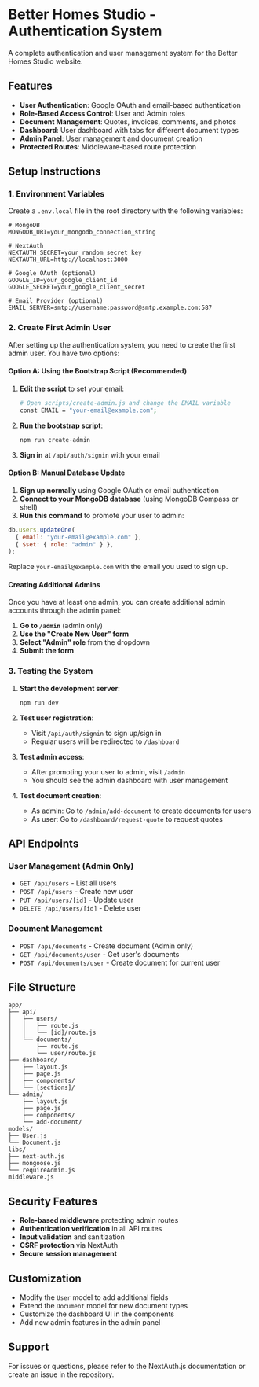 # Better Homes Studio - Authentication System

A complete authentication and user management system for the Better Homes Studio website.

## Features

- **User Authentication**: Google OAuth and email-based authentication
- **Role-Based Access Control**: User and Admin roles
- **Document Management**: Quotes, invoices, comments, and photos
- **Dashboard**: User dashboard with tabs for different document types
- **Admin Panel**: User management and document creation
- **Protected Routes**: Middleware-based route protection

## Setup Instructions

### 1. Environment Variables

Create a `.env.local` file in the root directory with the following variables:

```env
# MongoDB
MONGODB_URI=your_mongodb_connection_string

# NextAuth
NEXTAUTH_SECRET=your_random_secret_key
NEXTAUTH_URL=http://localhost:3000

# Google OAuth (optional)
GOOGLE_ID=your_google_client_id
GOOGLE_SECRET=your_google_client_secret

# Email Provider (optional)
EMAIL_SERVER=smtp://username:password@smtp.example.com:587
```

### 2. Create First Admin User

After setting up the authentication system, you need to create the first admin user. You have two options:

#### Option A: Using the Bootstrap Script (Recommended)

1. **Edit the script** to set your email:

   ```bash
   # Open scripts/create-admin.js and change the EMAIL variable
   const EMAIL = "your-email@example.com";
   ```

2. **Run the bootstrap script**:

   ```bash
   npm run create-admin
   ```

3. **Sign in** at `/api/auth/signin` with your email

#### Option B: Manual Database Update

1. **Sign up normally** using Google OAuth or email authentication
2. **Connect to your MongoDB database** (using MongoDB Compass or shell)
3. **Run this command** to promote your user to admin:

```javascript
db.users.updateOne(
  { email: "your-email@example.com" },
  { $set: { role: "admin" } },
);
```

Replace `your-email@example.com` with the email you used to sign up.

#### Creating Additional Admins

Once you have at least one admin, you can create additional admin accounts through the admin panel:

1. **Go to `/admin`** (admin only)
2. **Use the "Create New User" form**
3. **Select "Admin" role** from the dropdown
4. **Submit the form**

### 3. Testing the System

1. **Start the development server**:

   ```bash
   npm run dev
   ```

2. **Test user registration**:

   - Visit `/api/auth/signin` to sign up/sign in
   - Regular users will be redirected to `/dashboard`

3. **Test admin access**:

   - After promoting your user to admin, visit `/admin`
   - You should see the admin dashboard with user management

4. **Test document creation**:
   - As admin: Go to `/admin/add-document` to create documents for users
   - As user: Go to `/dashboard/request-quote` to request quotes

## API Endpoints

### User Management (Admin Only)

- `GET /api/users` - List all users
- `POST /api/users` - Create new user
- `PUT /api/users/[id]` - Update user
- `DELETE /api/users/[id]` - Delete user

### Document Management

- `POST /api/documents` - Create document (Admin only)
- `GET /api/documents/user` - Get user's documents
- `POST /api/documents/user` - Create document for current user

## File Structure

```
app/
├── api/
│   ├── users/
│   │   ├── route.js
│   │   └── [id]/route.js
│   └── documents/
│       ├── route.js
│       └── user/route.js
├── dashboard/
│   ├── layout.js
│   ├── page.js
│   ├── components/
│   └── [sections]/
└── admin/
    ├── layout.js
    ├── page.js
    ├── components/
    └── add-document/
models/
├── User.js
└── Document.js
libs/
├── next-auth.js
├── mongoose.js
└── requireAdmin.js
middleware.js
```

## Security Features

- **Role-based middleware** protecting admin routes
- **Authentication verification** in all API routes
- **Input validation** and sanitization
- **CSRF protection** via NextAuth
- **Secure session management**

## Customization

- Modify the `User` model to add additional fields
- Extend the `Document` model for new document types
- Customize the dashboard UI in the components
- Add new admin features in the admin panel

## Support

For issues or questions, please refer to the NextAuth.js documentation or create an issue in the repository.
